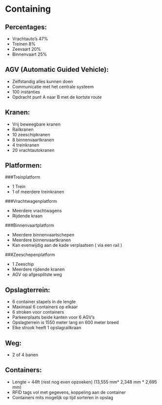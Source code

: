 Containing
==========

Percentages:
------------
* Vrachtauto’s 47%
* Treinen 8%
* Zeevaart 20%
* Binnenvaart 25%

AGV (Automatic Guided Vehicle):
-------------------------------
* Zelfstandig alles kunnen doen
* Communicatie met het centrale systeem
* 100 instanties
* Opdracht punt A naar B met de kortste route

Kranen:
-------
* Vrij beweegbare kranen
* Railkranen
* 10 zeeschipkranen
* 8 binnenvaartkranen
* 4 treinkranen
* 20 vrachtautokranen

Platformen:
-----------

###Treinplatform
* 1 Trein
* 1 of meerdere treinkranen

###Vrachtwagenplatform
* Meerdere vrachtwagens
* Rijdende kraan

###Binnenvaartplatform
* Meerdere binnenvaartschepen
* Meerdere binnenvaartkranen
* Kan evenwijdig aan de kade verplaatsen ( via een rail )

###Zeeschepenplatform
* 1 Zeeschip
* Meerdere rijdende kranen
* AGV op afgesplitste weg

Opslagterrein:
--------------
* 6 container stapels in de lengte
* Maximaal 6 containers op elkaar
* 6 stroken voor containers
* Parkeerplaats beide kanten voor 6 AGV’s
* Opslagterrein is 1550 meter lang en 600 meter breed
* Elke strook heeft 1 opslagrailkraan

Weg:
----
* 2 of 4 banen

Containers:
-----------
* Lengte = 44ft (rest nog even opzoeken) (13,555 mm* 2,348 mm * 2,695 mm)
* RFID tags vol met gegevens, koppeling aan de container
* Containers mits mogelijk op tijd sorteren in opslag
